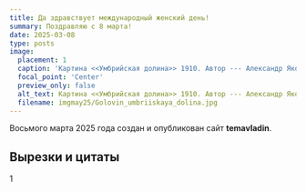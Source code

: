 ```yaml
---
title: Да здравствует международный женский день!
summary: Поздравляю с 8 марта! 
date: 2025-03-08
type: posts
image:
  placement: 1
  caption: 'Картина <<Умбрийская долина>> 1910. Автор --- Александр Яковлевич Головин (1863-1930).'
  focal_point: 'Center'
  preview_only: false
  alt_text: Картина <<Умбрийская долина>> 1910. Автор --- Александр Яковлевич Головин (1863-1930).
  filename: imgmay25/Golovin_umbriiskaya_dolina.jpg
---
```


Восьмого марта 2025 года создан и опубликован сайт **temavladin**.

## Вырезки и цитаты

1

